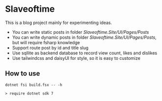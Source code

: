 # Slaveoftime

This is a blog project mainly for experimenting ideas. 

- You can write static posts in folder *Slaveoftime.Site/UI/Pages/Posts*
- You can write dynamic posts in folder *Slaveoftime.Site/UI/Pages/Posts*, but will require fsharp knowledge
- Support route post by id and title slug
- Use sqllite as backend database to record view count, likes and dislikes
- Use tailwindcss and daisyUI for style, so it is easy to customize

## How to use

    dotnet fsi build.fsx -- -h

    > require dotnet sdk 7
    